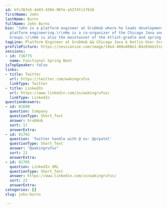 ```yaml
---
id: bfc36fe5-4d43-4394-98fe-a5374fc17616
firstName: John
lastName: Burns
fullName: John Burns
bio: "John is a platform engineer at GrubHub where he leads development on JVM service
  platform engineering.\r\nHe is a co-organizer of the Chicago Java and Kotlin User
  Groups.\r\nHe is also the maintainer of the ktlint-gradle and spring-funk projects."
tagLine: Platform Engineer at GrubHub && Chicago Java & Kotlin User Group Organizer
profilePicture: https://sessionize.com/image/19e4-400o400o1-B4z6SmUsYcAGr3tye6Zc39.jpg
sessions:
- id: 736775
  name: Functional Spring Boot
isTopSpeaker: false
links:
- title: Twitter
  url: https://twitter.com/wakingrufus
  linkType: Twitter
- title: LinkedIn
  url: https://www.linkedin.com/in/wakingrufus/
  linkType: LinkedIn
questionAnswers:
- id: 81698
  question: Company
  questionType: Short_Text
  answer: GrubHub
  sort: 17
  answerExtra:
- id: 81702
  question: 'Twitter handle with @ ex: @prpatel'
  questionType: Short_Text
  answer: "@wakingrufus"
  sort: 21
  answerExtra:
- id: 81705
  question: LinkedIn URL
  questionType: Short_Text
  answer: https://www.linkedin.com/in/wakingrufus/
  sort: 22
  answerExtra:
categories: []
slug: john-burns

---
```

